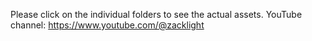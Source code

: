 Please click on the individual folders to see the actual assets.
YouTube channel: https://www.youtube.com/@zacklight
